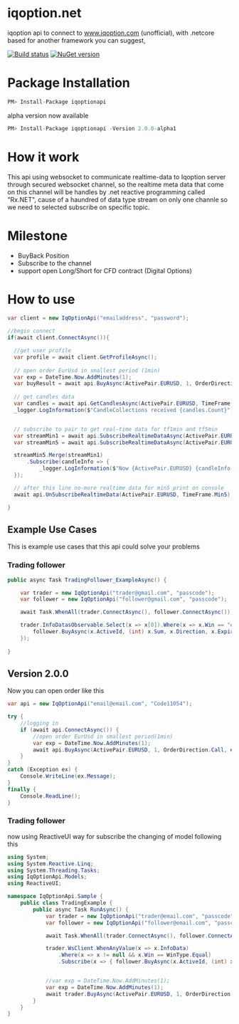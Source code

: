 # iqoption.net
iqoption api to connect to www.iqoption.com (unofficial), with .netcore based for another framework you can suggest,

[![Build status](https://ci.appveyor.com/api/projects/status/sueidsbt13avwvoc/branch/master?svg=true)](https://ci.appveyor.com/project/MongkonEiadon/iqoption-net/branch/master)
[![NuGet version](https://badge.fury.io/nu/iqoptionapi.svg)](https://badge.fury.io/nu/iqoptionapi)

# Package Installation
``` javascript
PM> Install-Package iqoptionapi

```
alpha version now available
``` javascript
PM> Install-Package iqoptionapi -Version 2.0.0-alpha1

```

# How it work
This api using websocket to communicate realtime-data to Iqoption server through secured websocket channel, so the realtime meta data that come on this channel will be handles by .net reactive programming called "Rx.NET", cause of a haundred of data type stream on only one channle so we need to selected subscribe on specific topic.

# Milestone
- BuyBack Position
- Subscribe to the channel
- support open Long/Short for CFD contract (Digital Options)

# How to use
```csharp
var client = new IqOptionApi("emailaddress", "password");

//begin connect
if(await client.ConnectAsync()){

  //get user profile
  var profile = await client.GetProfileAsync();
  
  // open order EurUsd in smallest period (1min) 
  var exp = DateTime.Now.AddMinutes(1);
  var buyResult = await api.BuyAsync(ActivePair.EURUSD, 1, OrderDirection.Call, exp);
  
  // get candles data
  var candles = await api.GetCandlesAsync(ActivePair.EURUSD, TimeFrame.Min1, 100, DateTimeOffset.Now);
  _logger.LogInformation($"CandleCollections received {candles.Count}");


  // subscribe to pair to get real-time data for tf1min and tf5min
  var streamMin1 = await api.SubscribeRealtimeDataAsync(ActivePair.EURUSD, TimeFrame.Min1);
  var streamMin5 = await api.SubscribeRealtimeDataAsync(ActivePair.EURUSD, TimeFrame.Min5);

  streamMin5.Merge(streamMin1)
      .Subscribe(candleInfo => {
          _logger.LogInformation($"Now {ActivePair.EURUSD} {candleInfo.TimeFrame} : Bid={candleInfo.Bid}\t Ask={candleInfo.Ask}\t");
  });

  // after this line no-more realtime data for min5 print on console
  await api.UnSubscribeRealtimeData(ActivePair.EURUSD, TimeFrame.Min5);

}

```


## Example Use Cases
This is example use cases that this api could solve your problems

### Trading follower
```csharp
public async Task TradingFollower_ExampleAsync() {

    var trader = new IqOptionApi("trader@gmail.com", "passcode");
    var follower = new IqOptionApi("follower@gmail.com", "passcode");

    await Task.WhenAll(trader.ConnectAsync(), follower.ConnectAsync());

    trader.InfoDatasObservable.Select(x => x[0]).Where(x => x.Win == "equal").Subscribe(x => {
        follower.BuyAsync(x.ActiveId, (int) x.Sum, x.Direction, x.Expired);
    });
    
}
```

## Version 2.0.0 
Now you can open order like this
```csharp
var api = new IqOptionApi("email@email.com", "Code11054");

try {
    //logging in
    if (await api.ConnectAsync()) {
        //open order EurUsd in smallest period(1min) 
        var exp = DateTime.Now.AddMinutes(1);
        await api.BuyAsync(ActivePair.EURUSD, 1, OrderDirection.Call, exp);
    }
}
catch (Exception ex) {
    Console.WriteLine(ex.Message);
}
finally {
    Console.ReadLine();
}

```

### Trading follower
now using ReactiveUI way for subscribe the changing of model following this

```csharp
using System;
using System.Reactive.Linq;
using System.Threading.Tasks;
using IqOptionApi.Models;
using ReactiveUI;

namespace IqOptionApi.Sample {
    public class TradingExample {
        public async Task RunAsync() {
            var trader = new IqOptionApi("trader@email.com", "passcode");
            var follower = new IqOptionApi("follower@email.com", "passcode");

            await Task.WhenAll(trader.ConnectAsync(), follower.ConnectAsync());

            trader.WsClient.WhenAnyValue(x => x.InfoData)
                .Where(x => x != null && x.Win == WinType.Equal)
                .Subscribe(x => { follower.BuyAsync(x.ActiveId, (int) x.Sum, x.Direction, x.Expired); });


            //var exp = DateTime.Now.AddMinutes(1);
            var exp = DateTime.Now.AddMinutes(1);
            await trader.BuyAsync(ActivePair.EURUSD, 1, OrderDirection.Call, exp);
        }
    }
}

```
